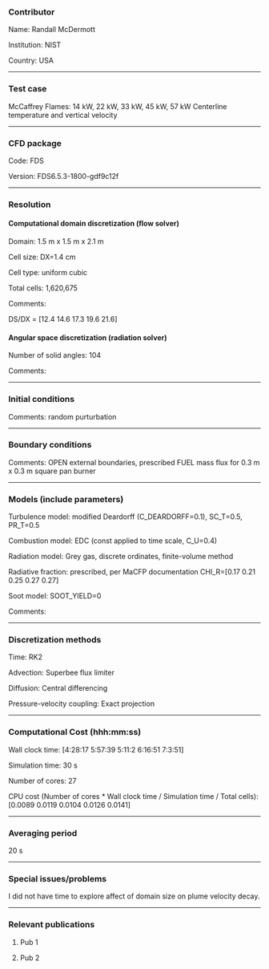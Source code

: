### Contributor
Name: Randall McDermott

Institution: NIST

Country: USA

------------------

### Test case

McCaffrey Flames: 14 kW, 22 kW, 33 kW, 45 kW, 57 kW
Centerline temperature and vertical velocity

------------------

### CFD package
Code: FDS

Version: FDS6.5.3-1800-gdf9c12f

------------------

### Resolution

#### Computational domain discretization (flow solver)
Domain:  1.5 m x 1.5 m x 2.1 m

Cell size: DX=1.4 cm

Cell type: uniform cubic

Total cells: 1,620,675

Comments:

DS/DX = [12.4   14.6   17.3   19.6   21.6]

#### Angular space discretization (radiation solver)
Number of solid angles: 104

Comments:

------------------

### Initial conditions
Comments: random purturbation

------------------

### Boundary conditions
Comments: OPEN external boundaries, prescribed FUEL mass flux for 0.3 m x 0.3 m square pan burner

------------------

### Models (include parameters)
Turbulence model: modified Deardorff (C_DEARDORFF=0.1), SC_T=0.5, PR_T=0.5

Combustion model: EDC (const applied to time scale, C_U=0.4)

Radiation model: Grey gas, discrete ordinates, finite-volume method

Radiative fraction: prescribed, per MaCFP documentation CHI_R=[0.17 0.21 0.25 0.27 0.27]

Soot model: SOOT_YIELD=0

Comments:

------------------

### Discretization methods
Time: RK2

Advection: Superbee flux limiter

Diffusion: Central differencing

Pressure-velocity coupling: Exact projection

------------------

### Computational Cost (hhh:mm:ss)
Wall clock time: [4:28:17  5:57:39  5:11:2  6:16:51  7:3:51]

Simulation time: 30 s

Number of cores: 27

CPU cost (Number of cores * Wall clock time / Simulation time / Total cells): [0.0089    0.0119    0.0104    0.0126    0.0141]

------------------

### Averaging period

20 s

------------------

### Special issues/problems

I did not have time to explore affect of domain size on plume velocity decay.

------------------

### Relevant publications
1. Pub 1

2. Pub 2
